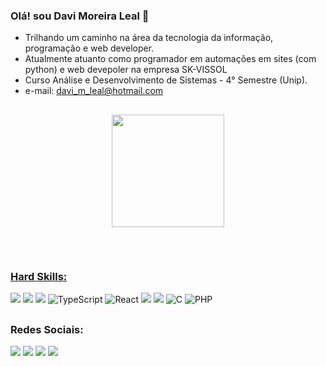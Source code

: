 ### Olá! sou  Davi Moreira Leal 👋

-  Trilhando um caminho na área da tecnologia da informação, programação e web developer.
-  Atualmente atuanto como programador em automações em sites (com python) e web devepoler na empresa SK-VISSOL
-  Curso Análise e Desenvolvimento de Sistemas - 4° Semestre (Unip).
-  e-mail: davi_m_leal@hotmail.com

##

<div align="center">
  <a href="https://github.com/davileal7">
 
  <img height="180em" src="https://github-readme-stats.vercel.app/api/top-langs/?username=davileal7&layout=compact&langs_count=7&theme=dracula"/>
</div>

 

##

<div style="display: inline_block"><br>

### Hard Skills:

<a href="https://developer.mozilla.org/pt-BR/docs/Web/Guide/HTML/HTML5"><img src = "https://img.shields.io/badge/HTML5-E34F26?style=for-the-badge&logo=html5&logoColor=white"/></a>
<a href="https://developer.mozilla.org/pt-BR/docs/Web/CSS"><img src = "https://img.shields.io/badge/CSS3-1572B6?style=for-the-badge&logo=css3&logoColor=white"/></a>
<a href="https://developer.mozilla.org/pt-BR/docs/Web/JavaScript"><img src = "https://img.shields.io/badge/JavaScript-F7DF1E?style=for-the-badge&logo=javascript&logoColor=black"/></a>
![TypeScript](https://img.shields.io/badge/typescript-%23007ACC.svg?style=for-the-badge&logo=typescript&logoColor=white)
<img alt="React" title="React"  src="https://img.shields.io/badge/React-20232A?style=for-the-badge&logo=react&logoColor=61DAFB"/>
<a href="https://nodejs.org/en/"><img src = "https://img.shields.io/badge/node.js-6DA55F?style=for-the-badge&logo=node.js&logoColor=white"/></a>
<a href="https://www.python.org/"><img src ="https://img.shields.io/badge/Python-3776AB?style=for-the-badge&logo=python&logoColor=white"/></a>
<img alt="C" title="C"  src="https://img.shields.io/badge/c-%2300599C.svg?style=for-the-badge&logo=c&logoColor=white"/>
 <img alt="PHP" title="PHP"  src="https://img.shields.io/badge/PHP-777BB4?style=for-the-badge&logo=php&logoColor=white"/>


</div>

 ##
 
 ### Redes Sociais:
 
<div> 
  <a href="https://www.youtube.com/channel/UCPp3oRkmwVYSwICCdNwOhNA" target="_blank"><img src="https://img.shields.io/badge/YouTube-FF0000?style=for-the-badge&logo=youtube&logoColor=white" target="_blank"></a>
  <a href="https://www.instagram.com/davileal20/" target="_blank"><img src="https://img.shields.io/badge/-Instagram-%23E4405F?style=for-the-badge&logo=instagram&logoColor=white" target="_blank"></a>
 	<a href="https://www.twitch.tv/dav007007" target="_blank"><img src="https://img.shields.io/badge/Twitch-9146FF?style=for-the-badge&logo=twitch&logoColor=white" target="_blank"></a>  
  <a href="https://www.linkedin.com/in/davi-moreira-leal-8b773622b/" target="_blank"><img src="https://img.shields.io/badge/-LinkedIn-%230077B5?style=for-the-badge&logo=linkedin&logoColor=white" target="_blank"></a>
 






